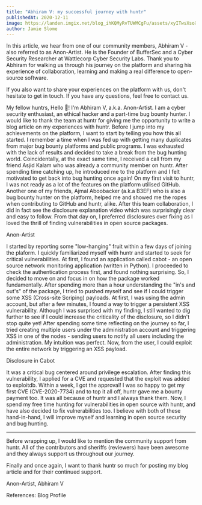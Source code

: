 ```yaml
---
title: "Abhiram V: my successful journey with huntr"
publishedAt: 2020-12-11
image: https://landen.imgix.net/blog_ihKQMyRvTUWMCgFu/assets/xyITwsXsoXrBeSWj.jpg
author: Jamie Slome
---
```


In this article, we hear from one of our community members, Abhiram V - also referred to as Anon-Artist. He is the Founder of BufferSec and a Cyber Security Researcher at Wattlecorp Cyber Security Labs. Thank you to Abhiram for walking us through his journey on the platform and sharing his experience of collaboration, learning and making a real difference to open-source software.

If you also want to share your experiences on the platform with us, don't hesitate to get in touch. If you have any questions, feel free to contact us.

My fellow huntrs,
Hello 👋! I'm Abhiram V, a.k.a. Anon-Artist. I am a cyber security enthusiast, an ethical hacker and a part-time bug bounty hunter. I would like to thank the team at huntr for giving me the opportunity to write a blog article on my experiences with huntr.
Before I jump into my achievements on the platform, I want to start by telling you how this all started. I remember a time when I was fed up with getting many duplicates from major bug bounty platforms and public programs. I was exhausted with the lack of results and decided to take a break from the bug hunting world. Coincidentally, at the exact same time, I received a call from my friend Asjid Kalam who was already a community member on huntr. After spending time catching up, he introduced me to the platform and I felt motivated to get back into bug hunting once again!
On my first visit to huntr, I was not ready as a lot of the features on the platform utilised GitHub. Another one of my friends, Ajmal Aboobacker (a.k.a B3EF) who is also a bug bounty hunter on the platform, helped me and showed me the ropes when contributing to GitHub and huntr, alike. After this team collaboration, I did in fact see the disclosure explanation video which was surprisingly clear and easy to follow.
From that day on, I preferred disclosures over fixing as I loved the thrill of finding vulnerabilities in open source packages.

Anon-Artist

I started by reporting some "low-hanging" fruit within a few days of joining the plaform. I quickly familiarized myself with huntr and started to seek for critical vulnerabilities. At first, I found an application called cabot - an open source network monitoring application (written in Python). I proceeded to check the authentication process first, and found nothing surprising. So, I decided to move on and focus in on how the package worked fundamentally. After spending more than a hour understanding the "in's and out's" of the package, I tried to pushed myself and see if I could trigger some XSS (Cross-site Scriping) payloads. At first, I was using the admin account, but after a few minutes, I found a way to trigger a persistent XSS vulnerability. Although I was surprised with my finding, I still wanted to dig further to see if I could increase the criticality of the disclosure, so I didn't stop quite yet! After spending some time reflecting on the journey so far, I tried creating multiple users under the administration account and triggering XSS in one of the nodes - sending users to notify all users including the administration. My intuition was perfect. Now, from the user, I could exploit the entire network by triggering an XSS payload.

Disclosure in Cabot

It was a critical bug centered around privilege escalation. After finding this vulnerability, I applied for a CVE and requested that the exploit was added to exploitdb. Within a week, I got the approval! I was so happy to get my first CVE (CVE-2020-7734) and to top it all off, huntr gave me a bounty payment too.
It was all because of huntr and I always thank them.
Now, I spend my free time hunting for vulnerabilities in open source with huntr, and have also decided to fix vulnerabilities too. I believe with both of these hand-in-hand, I will improve myself and learning in open source security and bug hunting.

---

Before wrapping up, I would like to mention the community support from huntr. All of the contributors and sheriffs (reviewers) have been awesome and they always support us throughout our journey.

Finally and once again, I want to thank huntr so much for posting my blog article and for their continued support.

Anon-Artist, Abhiram V

References:
Blog
Profile
